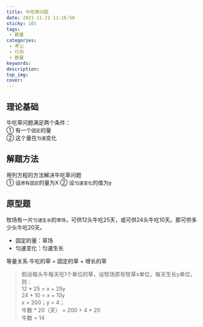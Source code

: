```yaml
---
title: 牛吃草问题
date: 2021-11-21 11:16:58
sticky: 101
tags:
 - 数量
categories:
 - 考公
 - 行测
 - 数量
keywords:
description:
top_img:
cover:
---
```

## 理论基础
牛吃草问题满足两个条件：  
① 有一个`固定`的量  
② 这个量在`匀速`变化

## 解题方法
用列方程的方法解决牛吃草问题  
① 设`原有固定`的量为X
② 设`匀速变化`的值为y

## 原型题
牧场有一片`匀速生长`的`草场`，可供12头牛吃25天，或可供24头牛吃10天。那可供多少头牛吃20天。  
* 固定的量：草场
* 匀速变化：匀速生长

等量关系
牛吃的草 = 固定的草 + 增长的草

> 假设每头牛每天吃1个单位的草，设牧场原有牧草x单位，每天生长y单位，则：  
12 * 25 = x + 25y  
24 * 10 = x + 10y  
x = 200；y = 4；  
牛数 * 20（天） = 200 + 4 * 20  
牛数 = 14 

